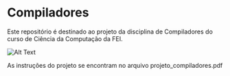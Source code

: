 <h1>Compiladores</h1>

Este repositório é destinado ao projeto da disciplina de Compiladores do curso de Ciência da Computação da FEI.

![Alt Text](https://media.tenor.com/7XnhoTZopOYAAAAM/kitty-halp.gif)

As instruções do projeto se encontram no arquivo projeto_compiladores.pdf
